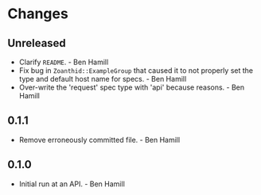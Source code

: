 # Changes

## Unreleased

* Clarify `README`. - Ben Hamill
* Fix bug in `Zoanthid::ExampleGroup` that caused it to not properly set the
  type and default host name for specs. - Ben Hamill
* Over-write the 'request' spec type with 'api' because reasons. - Ben Hamill

## 0.1.1

* Remove erroneously committed file. - Ben Hamill

## 0.1.0

* Initial run at an API. - Ben Hamill

